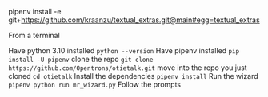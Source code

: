 pipenv install -e git+https://github.com/kraanzu/textual_extras.git@main#egg=textual_extras

From a terminal

Have python 3.10 installed
`python --version`
Have pipenv installed
`pip install -U pipenv`
clone the repo
`git clone https://github.com/Opentrons/otietalk.git`
move into the repo you just cloned
`cd otietalk`
Install the dependencies
`pipenv install`
Run the wizard
`pipenv python run mr_wizard.py`
Follow the prompts

